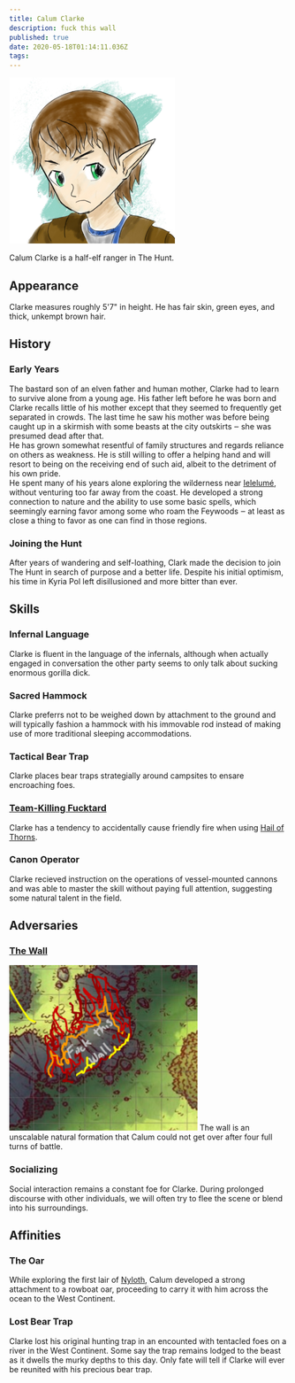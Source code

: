 ```yaml
---
title: Calum Clarke
description: fuck this wall
published: true
date: 2020-05-18T01:14:11.036Z
tags: 
---
```


<img src="https://raw.githubusercontent.com/halomademeapc/neeark-content/master/assets/people/clarke.jpg" style="max-width: 300px" alt="Calum Clarke" />

Calum Clarke is a half-elf ranger in The Hunt.

## Appearance
Clarke measures roughly 5'7" in height.  He has fair skin, green eyes, and thick, unkempt brown hair.  

## History
### Early Years
The bastard son of an elven father and human mother, Clarke had to learn to survive alone from a young age.  His father left before he was born and Clarke recalls little of his mother except that they seemed to frequently get separated in crowds.  The last time he saw his mother was before being caught up in a skirmish with some beasts at the city outskirts ‒ she was presumed dead after that.  
He has grown somewhat resentful of family structures and regards reliance on others as weakness.  He is still willing to offer a helping hand and will resort to being on the receiving end of such aid, albeit to the detriment of his own pride.  
He spent many of his years alone exploring the wilderness near [Ielelumé](/locations/ielelume), without venturing too far away from the coast. He developed a strong connection to nature and the ability to use some basic spells, which seemingly earning favor among some who roam the Feywoods ‒ at least as close a thing to favor as one can find in those regions.

### Joining the Hunt
After years of wandering and self-loathing, Clark made the decision to join The Hunt in search of purpose and a better life.  Despite his initial optimism, his time in Kyria Pol left disillusioned and more bitter than ever.  

## Skills
### Infernal Language
Clarke is fluent in the language of the infernals, although when actually engaged in conversation the other party seems to only talk about sucking enormous gorilla dick.  

### Sacred Hammock
Clarke preferrs not to be weighed down by attachment to the ground and will typically fashion a hammock with his immovable rod instead of making use of more traditional sleeping accommodations.  

### Tactical Bear Trap
Clarke places bear traps strategially around campsites to ensare encroaching foes.

### [Team-Killing Fucktard](https://www.youtube.com/watch?v=08xYvO4iI_Y)
Clarke has a tendency to accidentally cause friendly fire when using [Hail of Thorns](https://www.dnd-spells.com/spell/hail-of-thorns).

### Canon Operator
Clarke recieved instruction on the operations of vessel-mounted cannons and was able to master the skill without paying full attention, suggesting some natural talent in the field.  

## Adversaries
### [The Wall](/locations/the-wall)
![The Wall](/wall.png)
The wall is an unscalable natural formation that Calum could not get over after four full turns of battle.

### Socializing
Social interaction remains a constant foe for Clarke.  During prolonged discourse with other individuals, we will often try to flee the scene or blend into his surroundings.  

## Affinities
### The Oar
While exploring the first lair of [Nyloth](/people/nyloth), Calum developed a strong attachment to a rowboat oar, proceeding to carry it with him across the ocean to the West Continent. 

### Lost Bear Trap
Clarke lost his original hunting trap in an encounted with tentacled foes on a river in the West Continent.  Some say the trap remains lodged to the beast as it dwells the murky depths to this day.  Only fate will tell if Clarke will ever be reunited with his precious bear trap.  